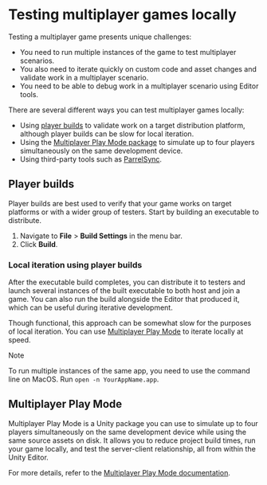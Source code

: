 # Testing multiplayer games locally

Testing a multiplayer game presents unique challenges:

- You need to run multiple instances of the game to test multiplayer scenarios.
- You also need to iterate quickly on custom code and asset changes and validate work in a multiplayer scenario.
- You need to be able to debug work in a multiplayer scenario using Editor tools.

There are several different ways you can test multiplayer games locally:

- Using [player builds](#player-builds) to validate work on a target distribution platform, although player builds can be slow for local iteration.
- Using the [Multiplayer Play Mode package](#multiplayer-play-mode) to simulate up to four players simultaneously on the same development device.
- Using third-party tools such as [ParrelSync](https://github.com/VeriorPies/ParrelSync).

## Player builds

Player builds are best used to verify that your game works on target platforms or with a wider group of testers. Start by building an executable to distribute.

1. Navigate to **File** > **Build Settings** in the menu bar.
1. Click **Build**.

### Local iteration using player builds

After the executable build completes, you can distribute it to testers and launch several instances of the built executable to both host and join a game. You can also run the build alongside the Editor that produced it, which can be useful during iterative development.

Though functional, this approach can be somewhat slow for the purposes of local iteration. You can use [Multiplayer Play Mode](#multiplayer-play-mode) to iterate locally at speed.

> [!NOTE]
> To run multiple instances of the same app, you need to use the command line on MacOS. Run `open -n YourAppName.app`.

## Multiplayer Play Mode

Multiplayer Play Mode is a Unity package you can use to simulate up to four players simultaneously on the same development device while using the same source assets on disk. It allows you to reduce project build times, run your game locally, and test the server-client relationship, all from within the Unity Editor.

For more details, refer to the [Multiplayer Play Mode documentation](https://docs-multiplayer.unity3d.com/mppm/current/about/).

